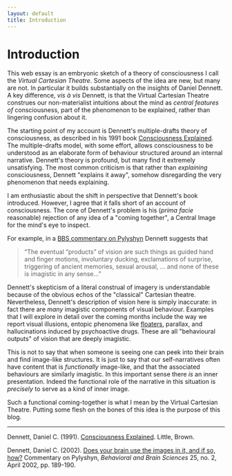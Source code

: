 ```yaml
---
layout: default
title: Introduction
---
```


# Introduction

This web essay is an embryonic sketch of a theory of consciousness I
call the _Virtual Cartesian Theatre_. Some aspects of the idea are new,
but many are not. In particular it builds substantially on the insights
of Daniel Dennett. A key difference, _vis à vis_ Dennett, is that the
Virtual Cartesian Theatre construes our non-materialist intuitions about
the mind as _central features of_ consciousness, part of the phenomenon
to be explained, rather than lingering confusion about it.

The starting point of my account is Dennett's multiple-drafts theory of
consciousness, as described in his 1991 book
[Consciousness Explained](#dennett91a). The multiple-drafts model, with
some effort, allows consciousness to be understood as an elaborate form
of behaviour structured around an internal narrative. Dennett's theory
is profound, but many find it extremely unsatisfying. The most common
criticism is that rather than _explaining_ consciousness, Dennett
"explains it away", somehow disregarding the very phenomenon that needs
explaining.

I am enthusiastic about the shift in perspective that Dennett's book
introduced. However, I agree that it falls short of an account of
consciousness. The core of Dennett's problem is his (_prima facie_
reasonable) rejection of any idea of a "coming together", a Central
Image for the mind's eye to inspect.

For example, in a [BBS commentary on Pylyshyn](#dennett02) Dennett
suggests that

> “The eventual “products” of vision are such things as guided hand and
> finger motions, involuntary ducking, exclamations of surprise, triggering
> of ancient memories, sexual arousal, ... and none of these is imagistic
> in any sense...”

Dennett's skepticism of a literal construal of imagery is understandable
because of the obvious echos of the "classical" Cartesian theatre.
Nevertheless, Dennett's description of vision here is simply inaccurate:
in fact there are _many_ imagistic components of visual behaviour.
Examples that I will explore in detail over the coming months include
the way we report visual illusions, entopic phenomena like
[floaters](https://en.wikipedia.org/wiki/Floater), parallax, and
hallucinations induced by psychoactive drugs. These are all "behavioural
outputs" of vision that are deeply imagistic.

This is not to say that when someone is seeing one can peek into their
brain and find image-like structures. It is just to say that our
self-narratives often have content that is _functionally_ image-like,
and that the associated behaviours are similarly imagistic. In this
important sense there _is_ an inner presentation. Indeed the functional
role of the narrative in this situation is _precisely_ to serve as a
kind of inner image.

Such a functional coming-together is what I mean by the Virtual
Cartesian Theatre. Putting some flesh on the bones of this idea is the
purpose of this blog.

* * *

<a name="dennett91a"></a>Dennett, Daniel C. (1991).
[Consciousness Explained](). Little, Brown.

<a name="dennett02"></a>Dennett, Daniel C. (2002).
[Does your brain use the images in it, and if so, how?]() Commentary on
Pylyshyn, _Behavioral and Brain Sciences_ 25, no. 2, April 2002, pp.
189-190.
